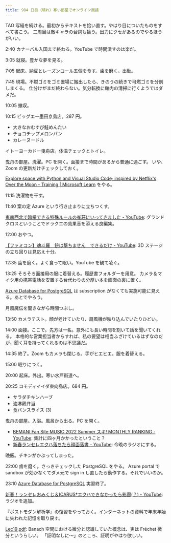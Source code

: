 ```yaml
---
title: 984 日目（晴れ）寒い部屋でオンライン面接
---
```


TAO 写経を続ける。最初からテキストを拾い直す。やはり目についたものをすべて書こう。
二周目は敵キャラの台詞も拾う。出力にクセがあるのでやるほうがいい。

2:40 カナーバル入国まで終わる。YouTube で時間潰すのは楽だ。

3:05 就寝。豊かな夢を見る。

7:05 起床。納豆とレーズンロール五個を食す。歯を磨く。出勤。

7:45 現場。不燃ゴミをゴミ置場に搬出したら、きのうの続きで可燃ゴミを分別しまくる。
仕分けがまだ終わらない。気分転換に館内の清掃に行くようではダメだ。

10:05 撤収。

10:15 ビッグエー墨田京島店。287 円。

* 大きなおむすび鮭めんたい
* チョコチップメロンパン
* カレーヌードル

イトーヨーカドー曳舟店。体温チェックとトイレ。

曳舟の部屋。洗濯。PC を開く。面接まで時間があるから普通に過ごす。
いや、Zoom の更新だけチェックしておく。

[Explore space with Python and Visual Studio Code; inspired by Netflix's Over the Moon - Training &#x7c; Microsoft Learn](https://learn.microsoft.com/en-us/training/paths/explore-space-using-python/)
をやる。

11:15 洗濯物を干す。

11:40 案の定 Azure という行き止まりに立ちつくす。

[東南西北で暗槓できる特殊ルールの雀荘にいってきました - YouTube](https://www.youtube.com/watch?v=zhIrcoCCHoc):
グランドクロスということでドラクエの効果音を添える良編集。

12:00 おやつ。

[【ファミコン】魂斗羅　銃は撃ちません　できるだけ - YouTube](https://www.youtube.com/watch?v=_rfy7LLYJ04):
3D ステージの立ち回りは見応え十分。

12:35 歯を磨く。よく食って眠い。YouTube を観て凌ぐ。

13:25 そろそろ面接用の服に着替える。履歴書フォルダーを用意。
カメラ＆マイク用の携帯電話を安置する台代わりの分厚い本を画面の裏に置く。

[Azure Database for PostgreSQL](https://learn.microsoft.com/en-us/training/paths/introduction-to-azure-postgres/)
は subscription がなくても実施可能に見える。あとでやろう。

月風魔伝を聞きながら時間つぶし。

13:50 カメラテスト。顔が老けていたり、扇風機が映り込んでいたりひどい。

14:00 面接。ここで。先方は一名。意外にも長い時間を割いて話を聞いてくれる。
本格的な営業担当者からすれば、私の要望は相当ふざけているはずなのだが、聞く耳を持ってくれるのは不思議だ。

14:35 終了。Zoom もカメラも閉じる。手がヒエヒエ。服を着替える。

15:00 眠りにつく。

20:00 起床。外出。寒い水戸街道へ。

20:25 コモディイイダ東向島店。684 円。

* サラダチキンハーブ
* 油淋鶏弁当
* 食パンスライス (3)

曳舟の部屋。入浴。風呂から出る。PC を開く。

* [BEMANI Fan Site MUSIC 2022 Summer スキ! MONTHLY RANKING - YouTube](https://www.youtube.com/watch?v=Ud_dp-KKawE):
  集計に四ヶ月かかったということ？
* [新春ランセレエクハ落ちたら顔面落書 - YouTube](https://www.youtube.com/watch?v=RcGI55Ok7vM):
  今晩のラジオにする。

晩飯。チキンがかぶってしまった。

22:00 歯を磨く。さっきチェックした PostgreSQL をやる。
Azure portal で sandbox が効かなくてダメ元で sign in し直したら動作する。それでいいのか。

23:10 [Azure Database for PostgreSQL](https://learn.microsoft.com/en-us/training/paths/introduction-to-azure-postgres/)
実習終了。

[新春！ランセレおみくじ＆ICARUS†エクハできなかったら影廊(？) - YouTube](https://www.youtube.com/watch?v=r48U6GocQz4):
ラジオを追加。

『ポストモダン解析学』の復習をやっておく。インターネットの資料で年末年始に失われた記憶を取り戻す。

[Lec19.pdf](https://math.byu.edu/~bakker/Math634/Math634Lectures/Lec19.pdf):
Banach 空間における微分と認識していた概念は、実は Fréchet 微分というらしい。
「証明なしに～」のところ、証明がやはり欲しい。
